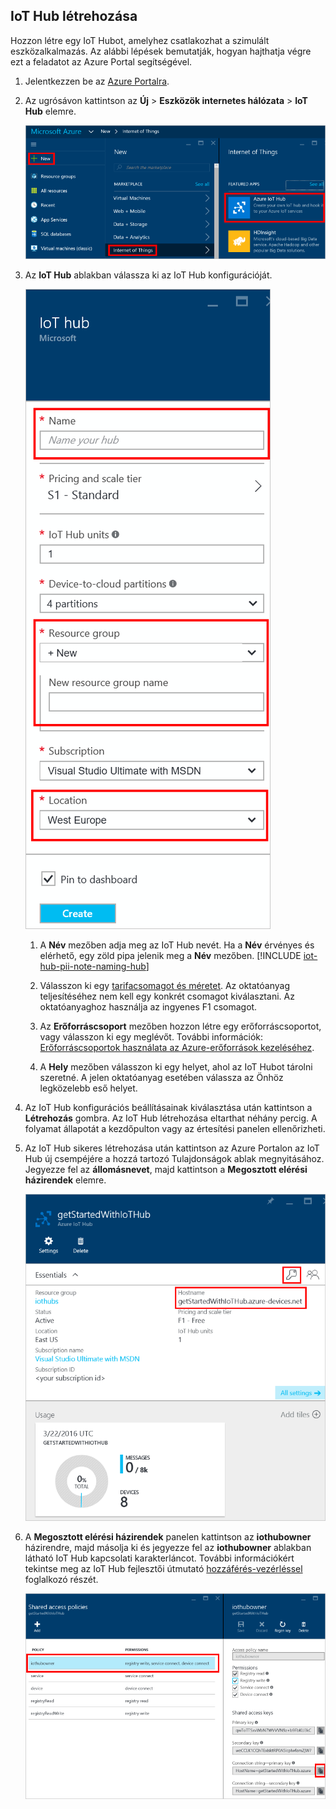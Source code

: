 ## <a name="create-an-iot-hub"></a>IoT Hub létrehozása
Hozzon létre egy IoT Hubot, amelyhez csatlakozhat a szimulált eszközalkalmazás. Az alábbi lépések bemutatják, hogyan hajthatja végre ezt a feladatot az Azure Portal segítségével.

1. Jelentkezzen be az [Azure Portalra][lnk-portal].
1. Az ugrósávon kattintson az **Új** > **Eszközök internetes hálózata** > **IoT Hub** elemre.
   
    ![Azure Portal – ugrósáv][1]
1. Az **IoT Hub** ablakban válassza ki az IoT Hub konfigurációját.
   
    ![IoT Hub ablak][2]
   
   1. A **Név** mezőben adja meg az IoT Hub nevét. Ha a **Név** érvényes és elérhető, egy zöld pipa jelenik meg a **Név** mezőben.
    [!INCLUDE [iot-hub-pii-note-naming-hub](iot-hub-pii-note-naming-hub.md)]
   
   1. Válasszon ki egy [tarifacsomagot és méretet][lnk-pricing]. Az oktatóanyag teljesítéséhez nem kell egy konkrét csomagot kiválasztani. Az oktatóanyaghoz használja az ingyenes F1 csomagot.
   1. Az **Erőforráscsoport** mezőben hozzon létre egy erőforráscsoportot, vagy válasszon ki egy meglévőt. További információk: [Erőforráscsoportok használata az Azure-erőforrások kezeléséhez][lnk-resource-groups].
   1. A **Hely** mezőben válasszon ki egy helyet, ahol az IoT Hubot tárolni szeretné. A jelen oktatóanyag esetében válassza az Önhöz legközelebb eső helyet.
1. Az IoT Hub konfigurációs beállításainak kiválasztása után kattintson a **Létrehozás** gombra.  Az IoT Hub létrehozása eltarthat néhány percig. A folyamat állapotát a kezdőpulton vagy az értesítési panelen ellenőrizheti.
   
1. Az IoT Hub sikeres létrehozása után kattintson az Azure Portalon az IoT Hub új csempéjére a hozzá tartozó Tulajdonságok ablak megnyitásához. Jegyezze fel az **állomásnevet**, majd kattintson a **Megosztott elérési házirendek** elemre.
   
    ![Új IoT Hub ablak][4]
1. A **Megosztott elérési házirendek** panelen kattintson az **iothubowner** házirendre, majd másolja ki és jegyezze fel az **iothubowner** ablakban látható IoT Hub kapcsolati karakterláncot. További információkért tekintse meg az IoT Hub fejlesztői útmutató [hozzáférés-vezérléssel][lnk-access-control] foglalkozó részét.
   
    ![Megosztott elérési házirendek][5]

<!-- Images. -->
[1]: ./media/iot-hub-get-started-create-hub/create-iot-hub1.png
[2]: ./media/iot-hub-get-started-create-hub/create-iot-hub2.png
[4]: ./media/iot-hub-get-started-create-hub/create-iot-hub4.png
[5]: ./media/iot-hub-get-started-create-hub/create-iot-hub5.png

<!-- Links -->
[lnk-resource-groups]: ../articles/azure-resource-manager/resource-group-portal.md
[lnk-portal]: https://portal.azure.com/
[lnk-pricing]: https://azure.microsoft.com/pricing/details/iot-hub/
[lnk-access-control]: ../articles/iot-hub/iot-hub-devguide-security.md
